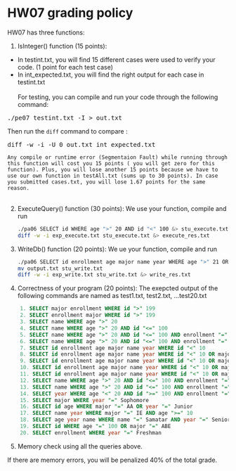 # HW07 grading policy

HW07 has three functions:

1. IsInteger() function (15 points):
- In testint.txt, you will find 15 different cases were used to verify your code. (1 point for each test case)
- In int_expected.txt, you will find the right output for each case in testint.txt </br></br>
For testing, you can compile and run  your code through the following command:
<pre>
./pe07 testint.txt -I > out.txt
</pre>
Then run the `diff` command to compare :
<pre>
diff -w -i -U 0 out.txt int_expected.txt
</pre>
`Any compile or runtime error (Segmentaion Fault) while running through this function will cost you 15 points ( you will get zero for this function). Plus, you will lose another 15 points because we have to use our own function in testAll.txt (sums up to 30 points). In case you submitted cases.txt, you will lose 1.67 points for the same reason.`</br></br>
	
2. ExecuteQuery() function (30 points):
	We use your function, compile and run
	```BASH
	./pa06 SELECT id WHERE age ">" 20 AND id "<" 100 &> stu_execute.txt
    diff -w -i exp_execute.txt stu_execute.txt &> execute_res.txt	
	```

3. WriteDb() function (20 points):
	We ue your function, compile and run
	```BASH
	./pa06 SELECT id enrollment age major name year WHERE age ">" 21 OR id "<" 10
    mv output.txt stu_write.txt
    diff -w -i exp_write.txt stu_write.txt &> write_res.txt
	```
	
4. Correctness of your program (20 points):
The exepcted output of the following commands are named as test1.txt, test2.txt, ...test20.txt
```SQL
	1. SELECT major enrollment WHERE id ">" 199
	2. SELECT enrollment major WHERE id ">" 199
	3. SELECT name WHERE age ">" 20
	4. SELECT name WHERE age ">" 20 AND id "<=" 100
	5. SELECT name WHERE age ">" 20 AND id "<=" 100 AND enrollment "=" Yes
	6. SELECT name WHERE age ">" 20 AND id "<=" 100 AND enrollment "=" Yes AND major "=" ECE
	7. SELECT id enrollment age major name year WHERE id "<" 10
	8. SELECT id enrollment age major name year WHERE id "<" 10 OR major "=" ECE
	9. SELECT id enrollment age major name year WHERE id "<" 10 OR major "=" ECE OR age ">=" 19
	10. SELECT id enrollment age major name year WHERE id "<" 10 OR major "=" ECE OR age ">=" 19 OR enrollment "=" Yes
	11. SELECT id enrollment age major name year WHERE id "<" 10 OR major "=" ECE OR age ">=" 19 OR enrollment "=" Yes OR name = ECE264 
	12. SELECT name WHERE age ">" 20 AND id "<=" 100 AND enrollment "=" Yes AND major "=" ECE AND year "=" Freshman
	13. SELECT name WHERE age ">" 20 AND id "<=" 100 AND enrollment "=" Yes AND major "=" GG AND year "=" Freshman
	14. SELECT year WHERE age "<" 20 AND id ">=" 100 AND enrollment "=" No AND major "=" ECE AND year "=" Freshman
	15. SELECT major WHERE year "=" Sophomore
	16. SELECT id age WHERE major "=" AA OR year "=" Junior
	17. SELECT name year WHERE major "=" IE AND age ">=" 10
	18. SELECT age year name WHERE name "=" Samatar AND year "=" Senior
	19. SELECT id WHERE age "=" 100 OR major "=" ABE
	20. SELECT enrollment WHERE year "=" Freshman

```
5. Memory check using all the queries above.

If there are memory errors, you will be penalized 40% of the total grade.


